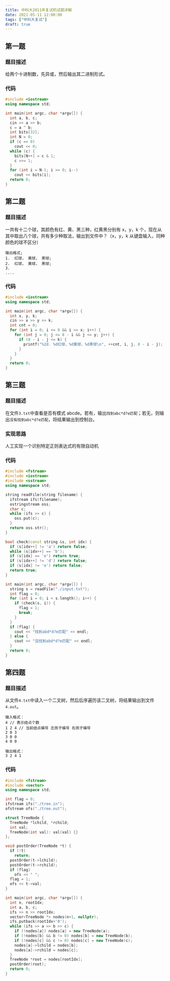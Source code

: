 ```yaml
---
title: 中科大2011年复试机试题详解
date: 2021-05-11 12:00:00
tags: ["中科大复试"]
draft: true
---
```


## 第一题

### 题目描述

给两个十进制数，先异或，然后输出其二进制形式。

### 代码

```cpp
#include <iostream>
using namespace std;

int main(int argc, char *argv[]) {
  int a, b, c;
  cin >> a >> b;
  c = a ^ b;
  int bits[32];
  int N = 0;
  if (c == 0)
    cout << 0;
  while (c) {
    bits[N++] = c & 1;
    c >>= 1;
  }
  for (int i = N-1; i >= 0; i--)
    cout << bits[i];
  return 0;
}
```

## 第二题

### 题目描述

一共有十二个球，其颜色有红、黄、黑三种，红黄黑分别有 x，y，k 个，现在从其中取出八个球，共有多少种取法，输出到文件中？（x，y，k 从键盘输入，同种颜色的球不区分）

```
输出格式;
1.  红球， 黄球， 黑球;
2.  红球， 黄球， 黑球;
3.
....
```

### 代码

```cpp
#include <iostream>
using namespace std;

int main(int argc, char *argv[]) {
  int x, y, k;
  cin >> x >> y >> k;
  int cnt = 0;
  for (int i = 0; i <= 8 && i <= x; i++) {
    for (int j = 0; j <= 8 - i && j <= y; j++) {
      if (8 - i - j <= k) {
        printf("%2d. %d红球，%d黄球，%d黑球\n", ++cnt, i, j, 8 - i - j);
      }
    }
  }
  return 0;
}
```

## 第三题

### 题目描述

在文件`3.txt`中查看是否有模式 abcde。若有，输出`找到abc*d?e匹配`；若无，则输出`没有找到abc*d?e匹配`，将结果输出到控制台。

### 实现思路

人工实现一个识别特定正则表达式的有限自动机

### 代码

```cpp
#include <fstream>
#include <iostream>
#include <sstream>
using namespace std;

string readFile(string filename) {
  ifstream ifs(filename);
  ostringstream oss;
  char c;
  while (ifs >> c) {
    oss.put(c);
  }
  return oss.str();
}

bool check(const string &s, int idx) {
  if (s[idx++] != 'a') return false;
  while (s[idx++] == 'b');
  if (s[idx] == 'e') return true;
  if (s[idx++] != 'd') return false;
  if (s[idx] != 'e') return false;
  return true;
}

int main(int argc, char *argv[]) {
  string s = readFile("./input.txt");
  int flag = 0;
  for (int i = 0; i < s.length(); i++) {
    if (check(s, i)) {
      flag = 1;
      break;
    }
  }
  if (flag) {
    cout << "找到abd*d?e匹配" << endl;
  } else {
    cout << "没找到abd*d?e匹配" << endl;
  }
  return 0;
}
```

## 第四题

### 题目描述

从文件`4.txt`中读入一个二叉树，然后后序遍历该二叉树，将结果输出到文件`4.out`。

```
输入格式：
4 // 表示结点个数
1 2 4 // 当前结点编号 左孩子编号 右孩子编号
2 0 3
3 0 0
4 0 0

输出格式：
3 2 4 1
```

### 代码

```cpp
#include <fstream>
#include <vector>
using namespace std;

int flag = 0;
ifstream ifs("./tree.in");
ofstream ofs("./tree.out");

struct TreeNode {
  TreeNode *lchild, *rchild;
  int val;
  TreeNode(int val): val(val) {}
};

void postOrder(TreeNode *t) {
  if (!t)
    return;
  postOrder(t->lchild);
  postOrder(t->rchild);
  if (flag)
    ofs << " ";
  flag = 1;
  ofs << t->val;
}

int main(int argc, char *argv[]) {
  int n, rootIdx;
  int a, b, c;
  ifs >> n >> rootIdx;
  vector<TreeNode *> nodes(n+1, nullptr);
  ifs.putback(rootIdx+'0');
  while (ifs >> a >> b >> c) {
    if (!nodes[a]) nodes[a] = new TreeNode(a);
    if (!nodes[b] && b != 0) nodes[b] = new TreeNode(b);
    if (!nodes[c] && c != 0) nodes[c] = new TreeNode(c);
    nodes[a]->lchild = nodes[b];
    nodes[a]->rchild = nodes[c];
  }
  TreeNode *root = nodes[rootIdx];
  postOrder(root);
  return 0;
}
```
